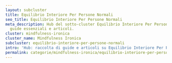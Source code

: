 ```yaml
---
layout: subcluster
title: Equilibrio Interiore Per Persone Normali
seo_title: Equilibrio Interiore Per Persone Normali
meta_description: Hub del sotto-cluster Equilibrio Interiore Per Persone Normali —
  guide essenziali e articoli.
cluster: mindfulness-ironica
cluster_name: Mindfulness Ironica
subcluster: equilibrio-interiore-per-persone-normali
intro: 'Hub: raccolta di guide e articoli su Equilibrio Interiore Per Persone Normali.'
permalink: categorie/mindfulness-ironica/equilibrio-interiore-per-persone-normali/
---
```


